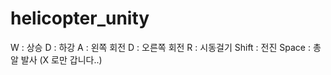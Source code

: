 # helicopter_unity

W : 상승
D : 하강
A : 왼쪽 회전
D : 오른쪽 회전
R : 시동걸기
Shift : 전진
Space : 총알 발사 (X 로만 갑니다..)

